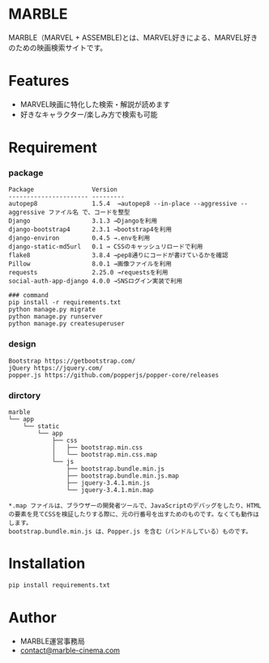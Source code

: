 # MARBLE

MARBLE（MARVEL + ASSEMBLE)とは、MARVEL好きによる、MARVEL好きのための映画検索サイトです。

 
# Features
 
- MARVEL映画に特化した検索・解説が読めます
- 好きなキャラクター/楽しみ方で検索も可能
 
# Requirement

### package
```
Package                Version
---------------------- ---------
autopep8               1.5.4  →autopep8 --in-place --aggressive --aggressive ファイル名 で、コードを整型
Django                 3.1.3 →Djangoを利用
django-bootstrap4      2.3.1 →bootstrap4を利用
django-environ         0.4.5 →.envを利用
django-static-md5url   0.1 → CSSのキャッシュリロードで利用
flake8                 3.8.4 →pep8通りにコードが書けているかを確認
Pillow                 8.0.1 →画像ファイルを利用
requests               2.25.0 →requestsを利用
social-auth-app-django 4.0.0 →SNSログイン実装で利用

### command
pip install -r requirements.txt
python manage.py migrate
python manage.py runserver
python manage.py createsuperuser

```
### design
```
Bootstrap https://getbootstrap.com/
jQuery https://jquery.com/
popper.js https://github.com/popperjs/popper-core/releases

```

### dirctory
```
marble
└── app
    └── static
        └── app
            ├── css
            │   ├── bootstrap.min.css
            │   └── bootstrap.min.css.map
            └── js
                ├── bootstrap.bundle.min.js
                ├── bootstrap.bundle.min.js.map
                ├── jquery-3.4.1.min.js
                └── jquery-3.4.1.min.map

*.map ファイルは、ブラウザーの開発者ツールで、JavaScriptのデバッグをしたり、HTMLの要素を見てCSSを検証したりする際に、元の行番号を出すためのものです。なくても動作はします。
bootstrap.bundle.min.js は、Popper.js を含む（バンドルしている）ものです。
```


# Installation
 
```bash
pip install requirements.txt
```

 
# Author
 
* MARBLE運営事務局
* contact@marble-cinema.com

